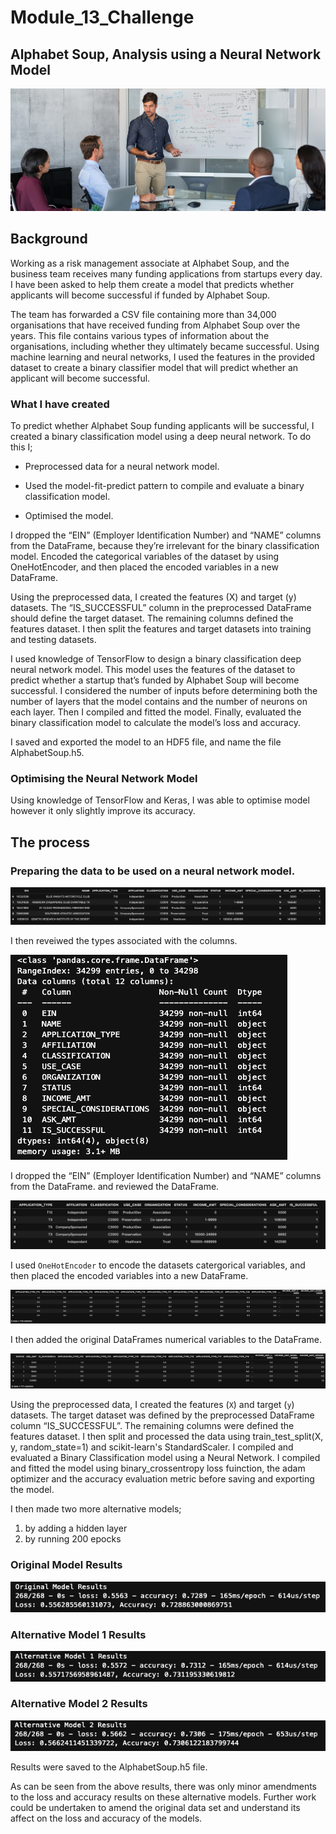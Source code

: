 # Module_13_Challenge
## Alphabet Soup, Analysis using a Neural Network Model
![Screenshot_header](./screenshots/Screenshot_header.png)

## Background
Working as a risk management associate at Alphabet Soup, and the business team receives many funding applications from startups every day. I have been asked to help them create a model that predicts whether applicants will become successful if funded by Alphabet Soup.

The team has forwarded a CSV file containing more than 34,000 organisations that have received funding from Alphabet Soup over the years. This file contains various types of information about the organisations, including whether they ultimately became successful. Using machine learning and neural networks, I used the features in the provided dataset to create a binary classifier model that will predict whether an applicant will become successful.

### What I have created
To predict whether Alphabet Soup funding applicants will be successful, I created a binary classification model using a deep neural network. To do this I;

- Preprocessed data for a neural network model.

- Used the model-fit-predict pattern to compile and evaluate a binary classification model.

- Optimised the model.

I dropped the “EIN” (Employer Identification Number) and “NAME” columns from the DataFrame, because they’re irrelevant for the binary classification model. Encoded the categorical variables of the dataset by using OneHotEncoder, and then placed the encoded variables in a new DataFrame.

Using the preprocessed data, I created the features (X) and target (y) datasets. The “IS_SUCCESSFUL” column in the preprocessed DataFrame should define the target dataset. The remaining columns defined the features dataset. I then split the features and target datasets into training and testing datasets.

I used knowledge of TensorFlow to design a binary classification deep neural network model. This model uses the features of the dataset to predict whether a startup that’s funded by Alphabet Soup will become successful. I considered the number of inputs before determining both the number of layers that the model  contains and the number of neurons on each layer. Then I compiled and fitted the model. Finally, evaluated the binary classification model to calculate the model’s loss and accuracy.

I saved and exported the model to an HDF5 file, and name the file AlphabetSoup.h5.

### Optimising the Neural Network Model
Using knowledge of TensorFlow and Keras, I was able to optimise model however it only slightly improve its accuracy.

## The process

### Preparing the data to be used on a neural network model.

![Screenshot_1](./screenshots/Screenshot_1.png)

I then reveiwed the types associated with the columns.

![Screenshot_2](./screenshots/Screenshot_2.png)

I dropped the “EIN” (Employer Identification Number) and “NAME” columns from the DataFrame. and reviewed the DataFrame.

![Screenshot_3](./screenshots/Screenshot_3.png)

I used `OneHotEncoder` to encode the datasets catergorical variables, and then placed the encoded variables into a new DataFrame.

![Screenshot_4](./screenshots/Screenshot_4.png)

I then added the original DataFrames numerical variables to the DataFrame.

![Screenshot_5](./screenshots/Screenshot_5.png)

Using the preprocessed data, I created the features (`X`) and target (`y`) datasets. The target dataset was defined by the preprocessed DataFrame column “IS_SUCCESSFUL”. The remaining columns were defined the features dataset.  I then split and processed the data using train_test_split(X, y, random_state=1) and scikit-learn's StandardScaler. I compiled and evaluated a Binary Classification model using a Neural Network. I compiled and fitted the model using binary_crossentropy loss fuinction, the adam optimizer and the accuracy evaluation metric before saving and exporting the model.

I then made two more alternative models;
1. by adding a hidden layer
2. by running 200 epocks

### Original Model Results

![Screenshot_6](./screenshots/Screenshot_6.png)

### Alternative Model 1 Results

![Screenshot_7](./screenshots/Screenshot_7.png)

### Alternative Model 2 Results

![Screenshot_8](./screenshots/Screenshot_8.png)

Results were saved to the AlphabetSoup.h5 file.

As can be seen from the above results, there was only minor amendments to the loss and accuracy results on these alternative models. Further work could be undertaken to amend the original data set and understand its affect on the loss and accuracy of the models.


